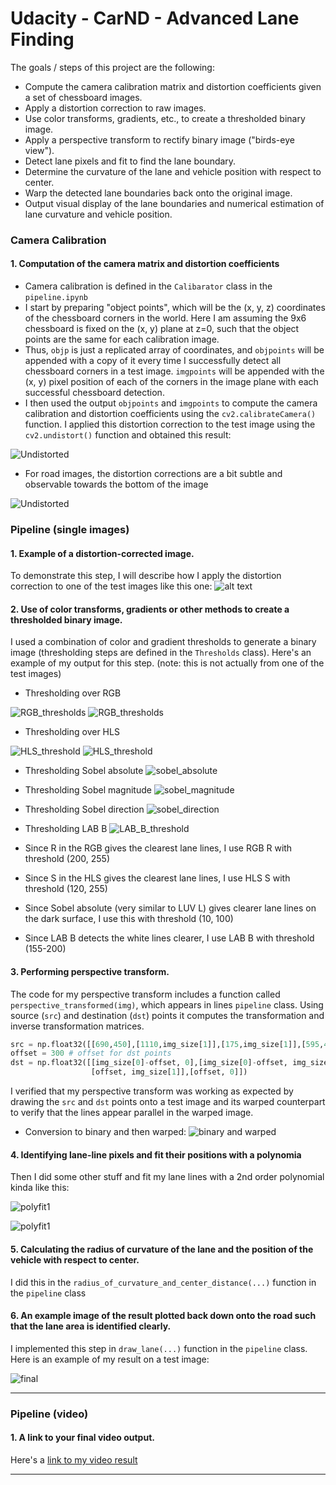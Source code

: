 # Udacity - CarND - Advanced Lane Finding

The goals / steps of this project are the following:

* Compute the camera calibration matrix and distortion coefficients given a set of chessboard images.
* Apply a distortion correction to raw images.
* Use color transforms, gradients, etc., to create a thresholded binary image.
* Apply a perspective transform to rectify binary image ("birds-eye view").
* Detect lane pixels and fit to find the lane boundary.
* Determine the curvature of the lane and vehicle position with respect to center.
* Warp the detected lane boundaries back onto the original image.
* Output visual display of the lane boundaries and numerical estimation of lane curvature and vehicle position.

[//]: # (Image References)

[undistorted1]: ./output_images/undistorted1.png "Undistorted"
[undistorted2]: ./output_images/undistorted2.png "Undistorted"

[RGB_threshold1]: ./output_images/RGB_threshold1.png "RGB_threshold"
[RGB_threshold2]: ./output_images/RGB_threshold2.png "RGB_threshold"

[HLS_threshold1]: ./output_images/HLS_threshold1.png "HLS_threshold"
[HLS_threshold2]: ./output_images/HLS_threshold2.png "HLS_threshold"

[sobel_absolute]: ./output_images/sobel_absolute.png "Sobel absolute" 
[sobel_magnitude]: ./output_images/sobel_magnitude.png "Sobel magnitude" 
[sobel_direction]: ./output_images/sobel_direction.png "Sobel direction"
[LAB_B_threshold]: ./output_images/LAB_B_threshold.png "LAB B"

[test_image]: ./test_images/test4.jpg "Road Transformed"

[binary_and_warped]: ./output_images/binary_and_warped.png "Road Transformed"

[polyfit1]: ./output_images/polyfit1.png "Sliding window"
[polyfit2]: ./output_images/polyfit2.png "Polynomial fit"

[final]: ./output_images/Final.png "Detected lane"


### Camera Calibration

#### 1. Computation of the camera matrix and distortion coefficients

* Camera calibration is defined in the `Calibarator` class in the `pipeline.ipynb`
* I start by preparing "object points", which will be the (x, y, z) coordinates of the chessboard corners in the world. Here I am assuming the 9x6 chessboard is fixed on the (x, y) plane at z=0, such that the object points are the same for each calibration image.
* Thus, `objp` is just a replicated array of coordinates, and `objpoints` will be appended with a copy of it every time I successfully detect all chessboard corners in a test image.  `imgpoints` will be appended with the (x, y) pixel position of each of the corners in the image plane with each successful chessboard detection.  
* I then used the output `objpoints` and `imgpoints` to compute the camera calibration and distortion coefficients using the `cv2.calibrateCamera()` function.  I applied this distortion correction to the test image using the `cv2.undistort()` function and obtained this result: 

![Undistorted][undistorted1]

* For road images, the distortion corrections are a bit subtle and observable towards the bottom of the image 

![Undistorted][undistorted2]

### Pipeline (single images)

#### 1. Example of a distortion-corrected image.

To demonstrate this step, I will describe how I apply the distortion correction to one of the test images like this one:
![alt text][test_image]

#### 2. Use of color transforms, gradients or other methods to create a thresholded binary image. 

I used a combination of color and gradient thresholds to generate a binary image (thresholding steps are defined in the `Thresholds` class).  Here's an example of my output for this step.  (note: this is not actually from one of the test images)

* Thresholding over RGB

![RGB_thresholds][RGB_threshold1]
![RGB_thresholds][RGB_threshold2]

* Thresholding over HLS

![HLS_threshold][HLS_threshold1]
![HLS_threshold][HLS_threshold2]

* Thresholding Sobel absolute
![sobel_absolute][sobel_absolute]

* Thresholding Sobel magnitude
![sobel_magnitude][sobel_magnitude]

* Thresholding Sobel direction
![sobel_direction][sobel_direction]

* Thresholding LAB B
![LAB_B_threshold][LAB_B_threshold]

* Since R in the RGB gives the clearest lane lines, I use RGB R with threshold (200, 255)
* Since S in the HLS gives the clearest lane lines, I use HLS S with threshold (120, 255)
* Since Sobel absolute (very similar to LUV L) gives clearer lane lines on the dark surface, I use this with threshold (10, 100)
* Since LAB B detects the white lines clearer, I use LAB B with threshold (155-200) 

#### 3. Performing perspective transform.

The code for my perspective transform includes a function called `perspective_transformed(img)`, which appears in lines `pipeline` class.  Using source (`src`) and destination (`dst`) points it computes the transformation and inverse transformation matrices.  

```python
src = np.float32([[690,450],[1110,img_size[1]],[175,img_size[1]],[595,450]])
offset = 300 # offset for dst points
dst = np.float32([[img_size[0]-offset, 0],[img_size[0]-offset, img_size[1]],
                  [offset, img_size[1]],[offset, 0]])
```

I verified that my perspective transform was working as expected by drawing the `src` and `dst` points onto a test image and its warped counterpart to verify that the lines appear parallel in the warped image.

* Conversion to binary and then warped:
![binary and warped][binary_and_warped]


#### 4. Identifying lane-line pixels and fit their positions with a polynomia

Then I did some other stuff and fit my lane lines with a 2nd order polynomial kinda like this:

![polyfit1][polyfit1]

![polyfit1][polyfit2]

#### 5. Calculating the radius of curvature of the lane and the position of the vehicle with respect to center.

I did this in the `radius_of_curvature_and_center_distance(...)` function in the `pipeline` class

#### 6. An example image of the result plotted back down onto the road such that the lane area is identified clearly.

I implemented this step in `draw_lane(...)` function in the `pipeline` class.  Here is an example of my result on a test image:

![final][final]

---
### Pipeline (video)

#### 1. A link to your final video output.  

Here's a [link to my video result](./project_video_ouput.mp4)

---


